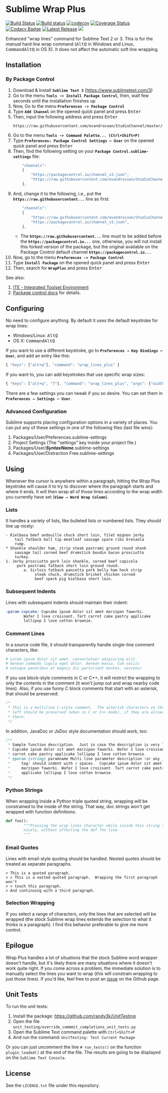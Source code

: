 # Sublime Wrap Plus

[![Build Status](https://travis-ci.org/evandrocoan/WrapPlus.svg?branch=master)](https://travis-ci.org/evandrocoan/WrapPlus)
[![Build status](https://ci.appveyor.com/api/projects/status/github/evandrocoan/WrapPlus?branch=master&svg=true)](https://ci.appveyor.com/project/evandrocoan/WrapPlus/branch/master)
[![codecov](https://codecov.io/gh/evandrocoan/WrapPlus/branch/master/graph/badge.svg)](https://codecov.io/gh/evandrocoan/WrapPlus)
[![Coverage Status](https://coveralls.io/repos/github/evandrocoan/WrapPlus/badge.svg?branch=master)](https://coveralls.io/github/evandrocoan/WrapPlus?branch=master)
[![Codacy Badge](https://api.codacy.com/project/badge/Grade/9191d17b91814f8caf17c9e537a22904)](https://www.codacy.com/app/evandrocoan/WrapPlus?utm_source=github.com&utm_medium=referral&utm_content=evandrocoan/WrapPlus&utm_campaign=badger)
[![Latest Release](https://img.shields.io/github/tag/evandrocoan/WrapPlus.svg?label=version)](https://github.com/evandrocoan/WrapPlus/releases)
<a href="https://packagecontrol.io/packages/Wrap Plus"><img src="https://packagecontrol.herokuapp.com/downloads/Wrap Plus.svg"></a>

Enhanced "wrap lines" command for Sublime Text 2 or 3.  This is for the *manual* hard line wrap command (<kbd>Alt</kbd><kbd>Q</kbd> in Windows and Linux, <kbd>Command</kbd><kbd>Alt</kbd><kbd>Q</kbd> in OS X).  It does not affect the automatic soft line wrapping.


## Installation

### By Package Control

1. Download & Install **`Sublime Text 3`** (https://www.sublimetext.com/3)
1. Go to the menu **`Tools -> Install Package Control`**, then,
   wait few seconds until the installation finishes up
1. Now,
   Go to the menu **`Preferences -> Package Control`**
1. Type **`Add Channel`** on the opened quick panel and press <kbd>Enter</kbd>
1. Then,
   input the following address and press <kbd>Enter</kbd>
   ```
   https://raw.githubusercontent.com/evandrocoan/StudioChannel/master/channel.json
   ```
1. Go to the menu **`Tools -> Command Palette...
   (Ctrl+Shift+P)`**
1. Type **`Preferences:
   Package Control Settings – User`** on the opened quick panel and press <kbd>Enter</kbd>
1. Then,
   find the following setting on your **`Package Control.sublime-settings`** file:
   ```js
       "channels":
       [
           "https://packagecontrol.io/channel_v3.json",
           "https://raw.githubusercontent.com/evandrocoan/StudioChannel/master/channel.json",
       ],
   ```
1. And,
   change it to the following, i.e.,
   put the **`https://raw.githubusercontent...`** line as first:
   ```js
       "channels":
       [
           "https://raw.githubusercontent.com/evandrocoan/StudioChannel/master/channel.json",
           "https://packagecontrol.io/channel_v3.json",
       ],
   ```
   * The **`https://raw.githubusercontent...`** line must to be added before the **`https://packagecontrol.io...`** one, otherwise,
     you will not install this forked version of the package,
     but the original available on the Package Control default channel **`https://packagecontrol.io...`**
1. Now,
   go to the menu **`Preferences -> Package Control`**
1. Type **`Install Package`** on the opened quick panel and press <kbd>Enter</kbd>
1. Then,
search for **`WrapPlus`** and press <kbd>Enter</kbd>

See also:
1. [ITE - Integrated Toolset Environment](https://github.com/evandrocoan/ITE)
1. [Package control docs](https://packagecontrol.io/docs/usage) for details.


## Configuring
No need to configure anything.  By default it uses the default keystroke for wrap lines:

* Windows/Linux: <kbd>Alt</kbd><kbd>Q</kbd>
* OS X: <kbd>Command</kbd><kbd>Alt</kbd><kbd>Q</kbd>

If you want to use a different keystroke, go to **`Preferences → Key Bindings — User`**, and add an entry like this:

```javascript
{ "keys": ["alt+q"], "command": "wrap_lines_plus" }
```

If you want to, you can add keystrokes that use specific wrap sizes:

```javascript
{ "keys": ["alt+q", "7"], "command": "wrap_lines_plus", "args": {"width": 70}}
```

There are a few settings you can tweak if you so desire.  You can set them in **`Preferences → Settings — User`**.

### Advanced Configuration
Sublime supports placing configuration options in a variety of places.  You can put any of these settings in one of the following files (last file wins):

1. Packages/User/Preferences.sublime-settings
2. Project Settings (The "settings" key inside your project file.)
3. Packages/User/***SyntaxName***.sublime-settings
4. Packages/User/Distraction Free.sublime-settings

## Using
Whenever the cursor is anywhere within a paragraph, hitting the Wrap Plus keystroke will cause it to try to discover where the paragraph starts and where it ends.  It will then wrap all of those lines according to the wrap width you currently have set (**`View → Word Wrap Column`**).

### Lists
It handles a variety of lists, like bulleted lists or numbered lists. They should line up nicely:

```
- Kielbasa beef andouille chuck short loin, filet mignon jerky
    tail fatback ball tip meatloaf sausage spare ribs bresaola
    rump.
* Shankle shoulder ham, strip steak pastrami ground round shank
    sausage tail corned beef drumstick boudin bacon prosciutto
    turkey.
1. Jerky prosciutto pork loin shankle, corned beef capicola
     pork pastrami fatback short loin ground round.
        a. Sirloin fatback pancetta pork belly ham hock strip
             steak chuck, drumstick brisket chicken corned
             beef speck pig kielbasa short loin.
```

### Subsequent Indents
Lines with subsequent indents should maintain their indent:

```rst
:param cupcake: Cupcake ipsum dolor sit amet marzipan faworki.
        Wafer I love croissant. Tart carrot cake pastry applicake
        lollipop I love cotton brownie.
```

### Comment Lines
In a source code file, it should transparently handle single-line
comment characters, like:

```python
# Lorem ipsum dolor sit amet, consectetuer adipiscing elit.
# Aenean commodo ligula eget dolor. Aenean massa. Cum sociis
# natoque penatibus et magnis dis parturient montes, nascetur
```

If you use block-style comments in C or C++, it will restrict the wrapping to only the contents in the comment (it won't jump out and wrap nearby code lines).  Also, if you use funny C block comments that start with an asterisk, that should be preserved:

```c
/*
 * This is a multiline C-style comment.  The asterisk characters on the
 * left should be preserved (when in C or C++ mode), if they are already
 * there.
 */
```

In addition, JavaDoc or JsDoc style documentation should work, too:

```java
/**
 * Sample function description.  Just in case the description is very long.
 * Cupcake ipsum dolor sit amet marzipan faworki. Wafer I love croissant. Tart
 * carrot cake pastry applicake lollipop I love cotton brownie.
 * @param {string} paramname Multi-line parameter description (or any javadoc
 *     tag) should indent with 4 spaces.  Cupcake ipsum dolor sit amet
 *     marzipan faworki. Wafer I love croissant. Tart carrot cake pastry
 *     applicake lollipop I love cotton brownie.
 */
```

### Python Strings
When wrapping inside a Python triple quoted string, wrapping will be constrained to the inside of the string.  That way, doc strings won't get wrapped with function definitions:


```python
def foo():
        """Pressing the wrap lines character while inside this string should wrap it
        nicely, without affecting the def foo line.
        """
```

### Email Quotes
Lines with email-style quoting should be handled.  Nested quotes should be treated as separate paragraphs.

```
> This is a quoted paragraph.
> > This is a nested quoted paragraph.  Wrapping the first paragraph won't
> > touch this paragraph.
> And continuing with a third paragraph.
```

### Selection Wrapping
If you select a range of characters, *only* the lines that are selected will be wrapped (the stock Sublime wrap lines extends the selection to what it thinks is a paragraph).  I find this behavior preferable to give me more control.

## Epilogue
Wrap Plus handles a lot of situations that the stock Sublime word wrapper doesn't handle, but it's likely there are many situations where it doesn't work quite right.  If you come across a problem, the immediate solution is to manually select the lines you want to wrap (this will constrain wrapping to just those lines).  If you'd like, feel free to post an [issue](https://github.com/ehuss/Sublime-Wrap-Plus/issues) on the Github page.



## Unit Tests

To run the unit tests:

1. Install the package: https://github.com/randy3k/UnitTesting
1. Open the file `unit_testing/override_commmit_completions_unit_tests.py`
1. Open the Sublime Text command palette with `Ctrl+Shift+P`
1. And run the command: `UnitTesting: Test Current Package`

Or you can just uncomment the line `# run_tests()` on the function `plugin_loaded()` at the end of
the file. The results are going to be displayed on the `Sublime Text Console`.


## License

See the `LICENSE.txt` file under this repository.
